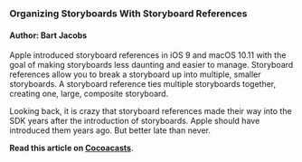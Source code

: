 ### Organizing Storyboards With Storyboard References

#### Author: Bart Jacobs

Apple introduced storyboard references in iOS 9 and macOS 10.11 with the goal of making storyboards less daunting and easier to manage. Storyboard references allow you to break a storyboard up into multiple, smaller storyboards. A storyboard reference ties multiple storyboards together, creating one, large, composite storyboard.

Looking back, it is crazy that storyboard references made their way into the SDK years after the introduction of storyboards. Apple should have introduced them years ago. But better late than never.

**Read this article on [Cocoacasts](https://cocoacasts.com/organizing-storyboards-with-storyboard-references/)**.
